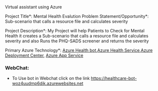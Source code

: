 Virtual assistant using Azure

Project Title*: Mental Health Evalution
Problem Statement/Opportunity*: Sub-scenario that calls a resource file and calculates severity

Project Description*: My Project will help Patients to Check for Mental Health it creates a Sub-scenario that calls a resource file and calculates severity and also Runs the PHQ-SADS screener and returns the severity

Primary Azure Technology*: [Azure Health bot](https://azure.microsoft.com/en-us/services/bot-services/health-bot/#overview),[Azure Health Service](https://azure.microsoft.com/en-in/features/service-health/),[Azure Deployment Center](https://docs.microsoft.com/en-us/azure/app-service/deploy-continuous-deployment?tabs=github), [Azure App Service](https://azure.microsoft.com/en-in/services/app-service/)

 ### WebChat:
 - To Use bot in Webchat click on the link https://healthcare-bot-woz4uudmp6dik.azurewebsites.net
